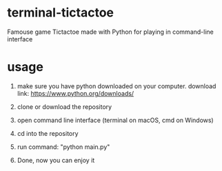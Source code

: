 # terminal-tictactoe
Famouse game Tictactoe made with Python for playing in  command-line interface

# usage
1) make sure you have python downloaded on your computer. download link: https://www.python.org/downloads/
2) clone or download the repository
3) open command line interface  (terminal on macOS, cmd on Windows)
4) cd into the repository
5) run command: "python main.py"

6) Done, now you can enjoy it
